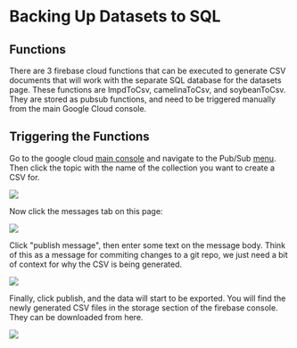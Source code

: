 # Backing Up Datasets to SQL

## Functions
There are 3 firebase cloud functions that can be executed to generate CSV documents that will work with the separate SQL database for the datasets page. These functions are lmpdToCsv, camelinaToCsv, and soybeanToCsv. They are stored as pubsub functions, and need to be triggered manually from the main Google Cloud console.

## Triggering the Functions
Go to the google cloud [main console](https://console.cloud.google.com/functions/list?authuser=1&project=fatplantsmu-eb07c) and navigate to the Pub/Sub [menu](https://console.cloud.google.com/cloudpubsub/topic/list?project=fatplantsmu-eb07c&authuser=1). Then click the topic with the name of the collection you want to create a CSV for.

![](./img/sqlbackup1.PNG)

Now click the messages tab on this page:

![](./img/sqlbackup2.PNG)

Click "publish message", then enter some text on the message body. Think of this as a message for commiting changes to a git repo, we just need a bit of context for why the CSV is being generated.

![](./img/sqlbackup3.PNG)

Finally, click publish, and the data will start to be exported. You will find the newly generated CSV files in the storage section of the firebase console. They can be downloaded from here.

![](./img/sqlbackup4.PNG)
